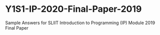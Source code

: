 # Y1S1-IP-2020-Final-Paper-2019
Sample Answers for SLIIT Introduction to Programming (IP) Module 2019 Final Paper

